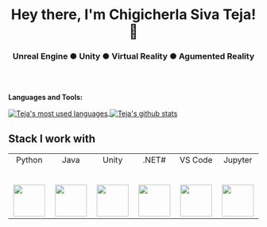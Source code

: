 
<h1 align="center">Hey there, I'm Chigicherla Siva Teja! 👋</h1>
<h3 align="center"> Unreal Engine ● Unity ● Virtual Reality ● Agumented Reality</h3>


<br/>
<br/>



**Languages and Tools:**  

<a href="https://github.com/sivatejachigicherla">
  <img align="center" src="https://github-readme-stats.vercel.app/api/top-langs/?username=sivatejachigicherla&theme=light&count_private=true&layout=compact" alt="Teja's most used languages" />
</a>
<a href="https://github.com/sivatejachigicherla">
 <img align="center" src="https://github-readme-stats.vercel.app/api?username=sivatejachigicherla&show_icons=true&theme=light&line_height=27&include_all_commits=true&count_private=true&hide=issues,prs,contribs" alt="Teja's github stats"/>
</a>

## Stack I work with

<table>
  <tbody>
    <tr valign="top">
      <td width="100px" align="center" background = "white">
        <span>Python</span><br><br><br>
        <img height="64px" src="https://cdn.svgporn.com/logos/python.svg">
      </td>
      <td width="100px" align="center">
        <span>Java</span><br><br><br>
        <img height="64px" src="https://cdn.svgporn.com/logos/java.svg">
      </td>
      <td width="100px" align="center">
        <span>Unity</span><br><br><br>
        <img height="64px" src="https://cdn.svgporn.com/logos/unity.svg">
      </td>
      <td width="100px" align="center">
        <span>.NET#</span><br><br><br>
        <img height="64px" src="https://cdn.svgporn.com/logos/dotnet.svg">
      </td>
      <td width="100px" align="center">
        <span>VS Code</span><br><br><br>
        <img height="64px" src="https://cdn.svgporn.com/logos/visual-studio-code.svg">
      </td>
      <td width="100px" align="center">
        <span>Jupyter</span><br><br><br>
        <img height="64px" src="https://cdn.svgporn.com/logos/jupyter.svg">
      </td>
    </tr>
  </tbody>
</table>
